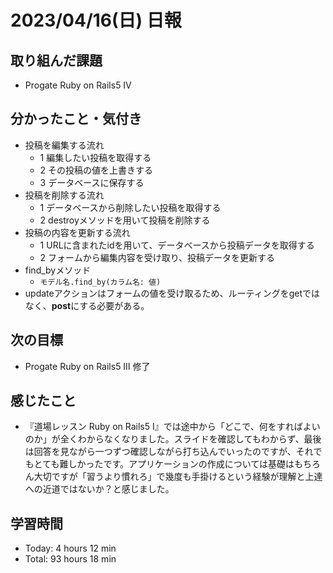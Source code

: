 # 2023/04/16(日) 日報
## 取り組んだ課題
- Progate Ruby on Rails5 Ⅳ

## 分かったこと・気付き
- 投稿を編集する流れ
  - 1 編集したい投稿を取得する
  - 2 その投稿の値を上書きする
  - 3 データベースに保存する
- 投稿を削除する流れ
  - 1 データベースから削除したい投稿を取得する
  - 2 destroyメソッドを用いて投稿を削除する
- 投稿の内容を更新する流れ
  - 1 URLに含まれたidを用いて、データベースから投稿データを取得する
  - 2 フォームから編集内容を受け取り、投稿データを更新する
- find_byメソッド
  - `モデル名.find_by(カラム名: 値)`
- updateアクションはフォームの値を受け取るため、ルーティングをgetではなく、**post**にする必要がある。
## 次の目標
- Progate Ruby on Rails5 Ⅲ 修了

## 感じたこと
- 『道場レッスン Ruby on Rails5 Ⅰ』では途中から「どこで、何をすればよいのか」が全くわからなくなりました。スライドを確認してもわからず、最後は回答を見ながら一つずつ確認しながら打ち込んでいったのですが、それでもとても難しかったです。アプリケーションの作成については基礎はもちろん大切ですが「習うより慣れろ」で幾度も手掛けるという経験が理解と上達への近道ではないか？と感じました。

## 学習時間
- Today:  4 hours 12 min
- Total: 93 hours 18 min
